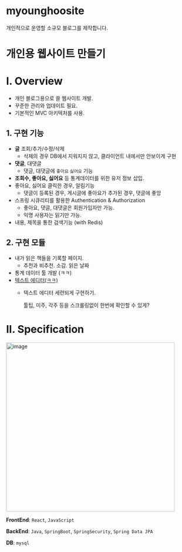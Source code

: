 # myounghoosite
개인적으로 운영할 소규모 블로그를 제작합니다.

# 개인용 웹사이트 만들기

# I. Overview

- 개인 블로그용으로 쓸 웹사이트 개발.
- 꾸준한 관리와 업데이트 필요.
- 기본적인 MVC 아키텍처를 사용.

## 1. 구현 기능

- **글** 조회/추가/수정/삭제
    - 삭제의 경우 DB에서 지워지지 않고, 클라이언트 내에서만 안보이게 구현
- **댓글**, 대댓글
    - 댓글, 대댓글에 `좋아요` `싫어요` 기능
- **조회수, 좋아요, 싫어요** 등 통계데이터를 위한 유저 정보 삽입.
- 좋아요, 싫어요 클릭한 경우, 알림기능
    - 댓글이 등록된 경우, 게시글에 좋아요가 추가된 경우, 댓글에 좋앙
- 스프링 시큐리티를 활용한 Authentication & Authorization
    - 좋아요, 댓글, 대댓글은 회원가입자만 가능.
    - 익명 사용자는 읽기만 가능.
- 내용, 제목을 통한 검색기능 (with Redis)

## 2. 구현 모듈

- 내가 읽은 책들을 기록할 페이지.
    - 추천과 비추천. 소감. 읽은 날짜
- 통계 데이터 툴 개발 (ㅋㅋ)
- [텍스트 에디터(ㅋㅋ)](https://www.ego-cms.com/post/10-best-text-editors-for-web-developers)
    - 텍스트 에디터 세련되게 구현하기.
        
        툴팁, 미주, 각주 등을 스크롤링없이 한번에 확인할 수 있게?
        

# II. Specification

<img width="459" alt="image" src="https://github.com/hoo5886/myounghoosite/assets/102225706/1d2c2e88-4478-49e7-8782-6c9e92f9f555">


**FrontEnd**: `React`, `JavaScript`

**BackEnd**: `Java`, `SpringBoot`, `SpringSecurity`, `Spring Data JPA`

**DB**: `mysql`

